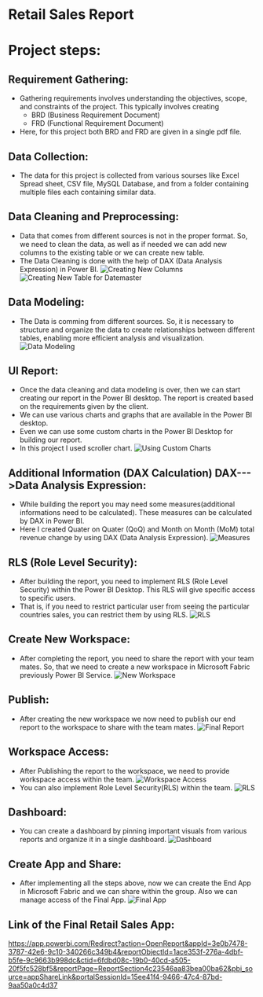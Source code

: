 # Retail Sales Report

# Project steps:

## Requirement Gathering:
* Gathering requirements involves understanding the objectives, scope, and constraints of the project. This typically involves creating
    * BRD (Business Requirement Document)
    * FRD (Functional Requirement Document)
* Here, for this project both BRD and FRD are given in a single pdf file.


## Data Collection:
* The data for this project is collected from various sourses like Excel Spread sheet, CSV file, MySQL Database, and from a folder containing multiple files each containing similar data.


## Data Cleaning and Preprocessing:
* Data that comes from different sources is not in the proper format. So, we need to clean the data, as well as if needed we can add new columns to the existing table or we can create new table.
* The Data Cleaning is done with the help of DAX (Data Analysis Expression) in Power BI.
![Creating New Columns](https://github.com/yuvaneshkm/Retail-Sales-Analysis/blob/main/screenshorts/Creating%20new%20columns.png)
![Creating New Table for Datemaster](https://github.com/yuvaneshkm/Retail-Sales-Analysis/blob/main/screenshorts/Creating%20new%20table.png)


## Data Modeling:
* The Data is comming from different sources. So, it is necessary to structure and organize the data to create relationships between different tables, enabling more efficient analysis and visualization.
![Data Modeling](https://github.com/yuvaneshkm/Retail-Sales-Analysis/blob/main/screenshorts/Data%20Modeling.png)


## UI Report:
* Once the data cleaning and data modeling is over, then we can start creating our report in the Power BI desktop. The report is created based on the requirements given by the client.
* We can use various charts and graphs that are available in the Power BI desktop.
* Even we can use some custom charts in the Power BI Desktop for building our report.
* In this project I used  scroller chart.
![Using Custom Charts](https://github.com/yuvaneshkm/Retail-Sales-Analysis/blob/main/screenshorts/Custom%20Visuals.png)


## Additional Information (DAX Calculation) DAX--->Data Analysis Expression:
* While building the report you may need some measures(additional informations need to be calculated). These measures can be calculated by DAX in Power BI.
* Here I created Quater on Quater (QoQ) and Month on Month (MoM) total revenue change by using DAX (Data  Analysis Expression).
![Measures](https://github.com/yuvaneshkm/Retail-Sales-Analysis/blob/main/screenshorts/Measures.png)


## RLS (Role Level Security):
* After building the report, you need to implement RLS (Role Level Security) within the Power BI Desktop. This RLS will give specific access to specific users.
* That is, if you need to restrict particular user from seeing the particular countries sales, you can restrict them by using RLS.
![RLS](https://github.com/yuvaneshkm/Retail-Sales-Analysis/blob/main/screenshorts/Role%20Level%20Security.png)


## Create New Workspace:
* After completing the report, you need to share the report with your team mates. So, that we need to create a new workspace in Microsoft Fabric previously Power BI Service.
![New Workspace](https://github.com/yuvaneshkm/Retail-Sales-Analysis/blob/main/screenshorts/Creating%20new%20workspace.png)


## Publish:
* After creating the new workspace we now need to publish our end report to the workspace to share with the team mates.
![Final Report](https://github.com/yuvaneshkm/Retail-Sales-Analysis/blob/main/screenshorts/Final%20Report.png)


## Workspace Access:
* After Publishing the report to the workspace, we need to provide workspace access within the team.
![Workspace Access](https://github.com/yuvaneshkm/Retail-Sales-Analysis/blob/main/screenshorts/Access%20to%20the%20workspace.png)
* You can also implement Role Level Security(RLS) within the team.
![RLS](https://github.com/yuvaneshkm/Retail-Sales-Analysis/blob/main/screenshorts/Implementing%20Role%20Level%20Security.png)

## Dashboard:
* You can create a dashboard by pinning important visuals from various reports and organize it in a single dashboard.
![Dashboard](https://github.com/yuvaneshkm/Retail-Sales-Analysis/blob/main/screenshorts/Dashboard.png)


## Create App and Share:
* After implementing all the steps above, now we can create the End App in Microsoft Fabric and we can share within the group. Also we can manage access of the Final App.
![Final App](https://github.com/yuvaneshkm/Retail-Sales-Analysis/blob/main/screenshorts/Final%20App.png)


## Link of the Final Retail Sales App:
https://app.powerbi.com/Redirect?action=OpenReport&appId=3e0b7478-3787-42e6-9c10-340266c349b4&reportObjectId=1ace353f-276a-4dbf-b5fe-9c9663b998dc&ctid=6fdbd08c-19b0-40cd-a505-20f5fc528bf5&reportPage=ReportSection4c23546aa83bea00ba62&pbi_source=appShareLink&portalSessionId=15ee41f4-9466-47c4-87bd-9aa50a0c4d37
